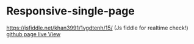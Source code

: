 # Responsive-single-page
https://jsfiddle.net/khan3991/1vgdtenh/15/ (Js fiddle for realtime check!)
<a href="https://muhammad-waqar-uit.github.io/Responsive-single-page/">github page live View </a>
